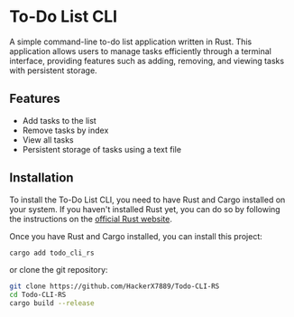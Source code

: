# To-Do List CLI

A simple command-line to-do list application written in Rust. This application allows users to manage tasks efficiently through a terminal interface, providing features such as adding, removing, and viewing tasks with persistent storage.

## Features

- Add tasks to the list
- Remove tasks by index
- View all tasks
- Persistent storage of tasks using a text file

## Installation

To install the To-Do List CLI, you need to have Rust and Cargo installed on your system. If you haven't installed Rust yet, you can do so by following the instructions on the [official Rust website](https://www.rust-lang.org/tools/install).

Once you have Rust and Cargo installed, you can install this project:

```bash
cargo add todo_cli_rs
```

or clone the git repository: 

```bash
git clone https://github.com/HackerX7889/Todo-CLI-RS
cd Todo-CLI-RS
cargo build --release
```